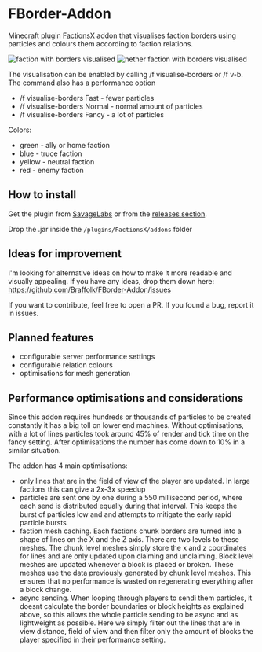 # FBorder-Addon
Minecraft plugin [FactionsX](https://www.spigotmc.org/resources/factionsx.83459/) addon that visualises faction borders using particles and colours them according to faction relations.

![faction with borders visualised](https://i.imgur.com/08Z9ndp.png "Example faction")
![nether faction with borders visualised](https://i.imgur.com/6XvebN9.png "nether faction")

The visualisation can be enabled by calling /f visualise-borders or /f v-b. The command also has a performance option

- /f visualise-borders Fast - fewer particles
- /f visualise-borders Normal - normal amount of particles
- /f visualise-borders Fancy - a lot of particles

Colors:
- green - ally or home faction
- blue - truce faction
- yellow - neutral faction
- red - enemy faction

## How to install
Get the plugin from [SavageLabs](https://savagelabs.net/store/FBorder-Addon) or from the [releases section](https://github.com/Braffolk/FBorder-Addon/releases).

Drop the .jar inside the `/plugins/FactionsX/addons` folder

## Ideas for improvement
I'm looking for alternative ideas on how to make it more readable and visually appealing. If you have any ideas, drop them down here: https://github.com/Braffolk/FBorder-Addon/issues

If you want to contribute, feel free to open a PR. If you found a bug, report it in issues. 

## Planned features
- configurable server performance settings
- configurable relation colours
- optimisations for mesh generation

## Performance optimisations and considerations
Since this addon requires hundreds or thousands of particles to be created constantly it has a big toll on lower end machines. Without optimisations, with a lot of lines particles took around 45% of render and tick time on the fancy setting. After optimisations the number has come down to 10% in a similar situation.

The addon has 4 main optimisations:
- only lines that are in the field of view of the player are updated. In large factions this can give a 2x-3x speedup
- particles are sent one by one during a 550 millisecond period, where each send is distributed equally during that interval. This keeps the burst of particles low and and attempts to mitigate the early rapid particle bursts
- faction mesh caching. Each factions chunk borders are turned into a shape of lines on the X and the Z axis. There are two levels to these meshes. The chunk level meshes simply store the x and z coordinates for lines and are only updated upon claiming and unclaiming. Block level meshes are updated whenever a block is placed or broken. These meshes use the data previously generated by chunk level meshes. This ensures that no performance is wasted on regenerating everything after a block change.
- async sending. When looping through players to sendi them particles, it doesnt calculate the border boundaries or block heights as explained above, so this allows the whole particle sending to be async and as lightweight as possible. Here we simply filter out the lines that are in view distance, field of view and then filter only the amount of blocks the player specified in their performance setting. 


